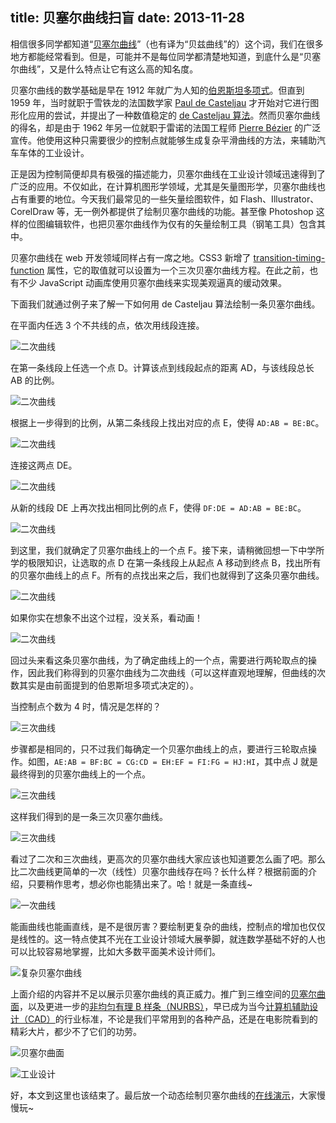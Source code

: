 title: 贝塞尔曲线扫盲
date: 2013-11-28
---
相信很多同学都知道“[贝塞尔曲线](http://en.wikipedia.org/wiki/Bézier_curve)”（也有译为“贝兹曲线”的）这个词，我们在很多地方都能经常看到。但是，可能并不是每位同学都清楚地知道，到底什么是“贝塞尔曲线”，又是什么特点让它有这么高的知名度。

贝塞尔曲线的数学基础是早在 1912 年就广为人知的[伯恩斯坦多项式](http://en.wikipedia.org/wiki/Bernstein_polynomial)。但直到 1959 年，当时就职于雪铁龙的法国数学家 [Paul de Casteljau](http://en.wikipedia.org/wiki/Paul_de_Casteljau) 才开始对它进行图形化应用的尝试，并提出了一种数值稳定的 [de Casteljau 算法](http://en.wikipedia.org/wiki/De_Casteljau's_algorithm)。然而贝塞尔曲线的得名，却是由于 1962 年另一位就职于雷诺的法国工程师 [Pierre Bézier](http://en.wikipedia.org/wiki/Pierre_Bézier) 的广泛宣传。他使用这种只需要很少的控制点就能够生成复杂平滑曲线的方法，来辅助汽车车体的工业设计。

正是因为控制简便却具有极强的描述能力，贝塞尔曲线在工业设计领域迅速得到了广泛的应用。不仅如此，在计算机图形学领域，尤其是矢量图形学，贝塞尔曲线也占有重要的地位。今天我们最常见的一些矢量绘图软件，如 Flash、Illustrator、CorelDraw 等，无一例外都提供了绘制贝塞尔曲线的功能。甚至像 Photoshop 这样的位图编辑软件，也把贝塞尔曲线作为仅有的矢量绘制工具（钢笔工具）包含其中。

贝塞尔曲线在 web 开发领域同样占有一席之地。CSS3 新增了 [transition-timing-function](http://www.w3.org/TR/css3-transitions/#transition-timing-function-property) 属性，它的取值就可以设置为一个三次贝塞尔曲线方程。在此之前，也有不少 JavaScript 动画库使用贝塞尔曲线来实现美观逼真的缓动效果。

下面我们就通过例子来了解一下如何用 de Casteljau 算法绘制一条贝塞尔曲线。<!-- more -->

在平面内任选 3 个不共线的点，依次用线段连接。

![二次曲线](https://myst729.github.io/blog-images/2013/11/bezier-quadratic-start.png)

在第一条线段上任选一个点 D。计算该点到线段起点的距离 AD，与该线段总长 AB 的比例。

![二次曲线](https://myst729.github.io/blog-images/2013/11/bezier-quadratic-step1.png)

根据上一步得到的比例，从第二条线段上找出对应的点 E，使得 `AD:AB = BE:BC`。

![二次曲线](https://myst729.github.io/blog-images/2013/11/bezier-quadratic-step2.png)

连接这两点 DE。

![二次曲线](https://myst729.github.io/blog-images/2013/11/bezier-quadratic-step3.png)

从新的线段 DE 上再次找出相同比例的点 F，使得 `DF:DE = AD:AB = BE:BC`。

![二次曲线](https://myst729.github.io/blog-images/2013/11/bezier-quadratic-step4.png)

到这里，我们就确定了贝塞尔曲线上的一个点 F。接下来，请稍微回想一下中学所学的极限知识，让选取的点 D 在第一条线段上从起点 A 移动到终点 B，找出所有的贝塞尔曲线上的点 F。所有的点找出来之后，我们也就得到了这条贝塞尔曲线。

![二次曲线](https://myst729.github.io/blog-images/2013/11/bezier-quadratic-end.png)

如果你实在想象不出这个过程，没关系，看动画！

![二次曲线](https://myst729.github.io/blog-images/2013/11/bezier-quadratic-animation.gif)

回过头来看这条贝塞尔曲线，为了确定曲线上的一个点，需要进行两轮取点的操作，因此我们称得到的贝塞尔曲线为二次曲线（可以这样直观地理解，但曲线的次数其实是由前面提到的伯恩斯坦多项式决定的）。

当控制点个数为 4 时，情况是怎样的？

![三次曲线](https://myst729.github.io/blog-images/2013/11/bezier-cubic-start.png)

步骤都是相同的，只不过我们每确定一个贝塞尔曲线上的点，要进行三轮取点操作。如图，`AE:AB = BF:BC = CG:CD = EH:EF = FI:FG = HJ:HI`，其中点 J 就是最终得到的贝塞尔曲线上的一个点。

![三次曲线](https://myst729.github.io/blog-images/2013/11/bezier-cubic-points.png)

这样我们得到的是一条三次贝塞尔曲线。

![三次曲线](https://myst729.github.io/blog-images/2013/11/bezier-cubic-end.png)

看过了二次和三次曲线，更高次的贝塞尔曲线大家应该也知道要怎么画了吧。那么比二次曲线更简单的一次（线性）贝塞尔曲线存在吗？长什么样？根据前面的介绍，只要稍作思考，想必你也能猜出来了。哈！就是一条直线~

![一次曲线](https://myst729.github.io/blog-images/2013/11/bezier-linear-animation.gif)

能画曲线也能画直线，是不是很厉害？要绘制更复杂的曲线，控制点的增加也仅仅是线性的。这一特点使其不光在工业设计领域大展拳脚，就连数学基础不好的人也可以比较容易地掌握，比如大多数平面美术设计师们。

![复杂贝塞尔曲线](https://myst729.github.io/blog-images/2013/11/complex-bezier-curve.gif)

上面介绍的内容并不足以展示贝塞尔曲线的真正威力。推广到三维空间的[贝塞尔曲面](http://en.wikipedia.org/wiki/Bézier_surface)，以及更进一步的[非均匀有理 B 样条（NURBS）](http://en.wikipedia.org/wiki/Non-uniform_rational_B-spline)，早已成为当今[计算机辅助设计（CAD）](http://en.wikipedia.org/wiki/Computer-aided_design)的行业标准，不论是我们平常用到的各种产品，还是在电影院看到的精彩大片，都少不了它们的功劳。

![贝塞尔曲面](https://myst729.github.io/blog-images/2013/11/bezier-surface.png)

![工业设计](https://myst729.github.io/blog-images/2013/11/industrial-design.png)

好，本文到这里也该结束了。最后放一个动态绘制贝塞尔曲线的[在线演示](https://myst729.github.io/bezier-curve/)，大家慢慢玩~